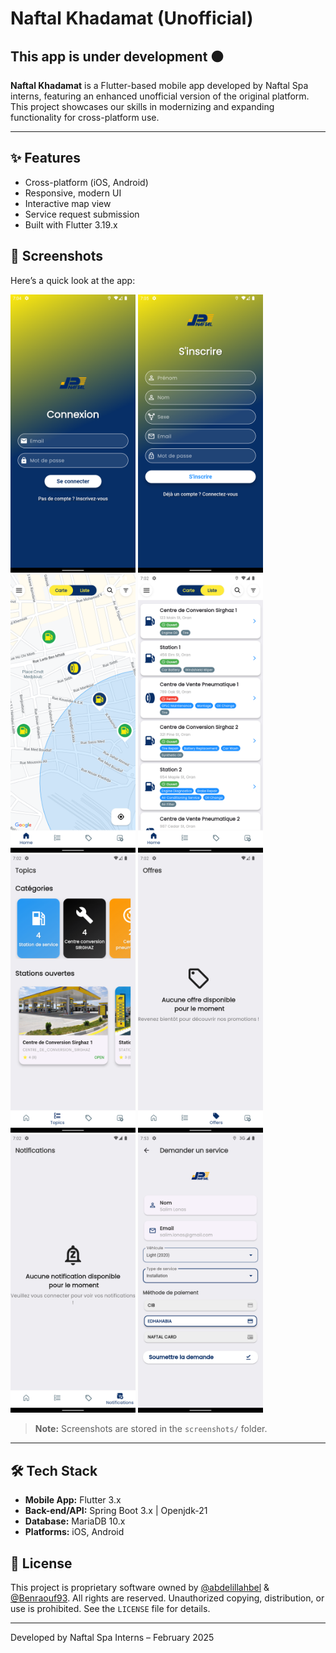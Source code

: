 # Naftal Khadamat (Unofficial)

## This app is under development 🟠

**Naftal Khadamat** is a Flutter-based mobile app developed by Naftal Spa interns, featuring an enhanced unofficial version of the original platform. This project showcases our skills in modernizing and expanding functionality for cross-platform use.

---

## ✨ Features

- Cross-platform (iOS, Android)
- Responsive, modern UI
- Interactive map view
- Service request submission
- Built with Flutter 3.19.x

## 📸 Screenshots

Here’s a quick look at the app:

<div>
  <img src="screenshots/Screenshot_1740593100.png" alt="Screenshot 1" width="200"> 
  <img src="screenshots/Screenshot_1740593104.png" alt="Screenshot 2" width="200"> 
  <img src="screenshots/Screenshot_1740593190.png" alt="Screenshot 3" width="200"> 
  <img src="screenshots/Screenshot_1740592981.png" alt="Screenshot 4" width="200">
</div>
<div>
  <img src="screenshots/Screenshot_1740592924.png" alt="Screenshot 5" width="200"> 
  <img src="screenshots/Screenshot_1740592937.png" alt="Screenshot 6" width="200"> 
  <img src="screenshots/Screenshot_1740592942.png" alt="Screenshot 7" width="200"> 
  <img src="screenshots\Screenshot_1740596017.png" alt="Screenshot 8" width="200">
</div>

> **Note:** Screenshots are stored in the `screenshots/` folder.

---

## 🛠️ Tech Stack

- **Mobile App:** Flutter 3.x
- **Back-end/API:** Spring Boot 3.x | Openjdk-21
- **Database:** MariaDB 10.x
- **Platforms:** iOS, Android

## 📜 License

This project is proprietary software owned by [@abdelillahbel](https://github.com/abdelillahbel) & [@Benraouf93](https://github.com/Benraouf93). All rights are reserved. Unauthorized copying, distribution, or use is prohibited. See the `LICENSE` file for details.

---

Developed by Naftal Spa Interns – February 2025